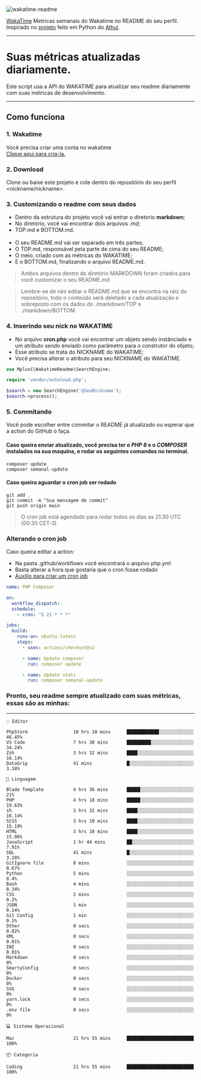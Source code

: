 ![wakatime-readme](https://socialify.git.ci/bymatheus/wakatime-readme/image?description=1&descriptionEditable=M%C3%A9tricas%20semanais%20do%20Wakatime%20no%20seu%20README%20de%20perfil.&font=KoHo&forks=1&language=1&owner=1&pattern=Signal&stargazers=1&theme=Dark)

[WakaTime](https://wakatime.com) Metricas semanais do Wakatime no README do seu perfil. <br>
Inspirado no [projeto](https://github.com/athul/waka-readme) feito em Python do [Athul](https://github.com/athul).
___

# Suas métricas atualizadas diariamente.
Este script usa a API do WAKATIME para atualizar seu readme diariamente com suas métricas de desenvolvimento.

___

## Como funciona

### 1. Wakatime
Você precisa criar uma conta no wakatime <br>
[Clique aqui para cria-la.](https://wakatime.com) 

### 2. Download
Clone ou baixe este projeto e cole dentro do repositório do seu perfil <nickname/nickname>.

### 3. Customizando o readme com seus dados
- Dentro da estrutura do projeto você vai entrar o diretorio **markdown**;  
- No diretório, você vai encontrar dois arquivos *.md*;
- TOP.md e BOTTOM.md.
<br><br>
- O seu README.md vai ser separado em três partes; 
- O TOP.md, responsável pela parte de cima do seu README;
- O meio, criado com as métricas do WAKATIME;
- E o BOTTOM.md, finalizando o arquivo README.md.<br>

> Ambos arquivos dentro do diretório MARKDOWN foram criados para você customizar o seu README.md

> Lembre-se de não editar o README.md que se encontra na raiz do repositório, todo o conteúdo será deletado a cada atualização e sobreposto com os dados do ./markdown/TOP e ./markdown/BOTTOM

### 4. Inserindo seu nick no WAKATIME
- No arquivo **cron.php** você vai encontrar um objeto sendo instânciado e um atributo sendo enviado como parâmetro para o construtor do objeto;
- Esse atributo se trata do NICKNAME do WAKATIME;
- Você precisa alterar o atributo para seu NICKNAME do WAKATIME.

```php
use MplusC\WakatimeReadme\SearchEngine;

require 'vendor/autoload.php';

$search = new SearchEngine('@SeuNickname');
$search->process();
```

### 5. Commitando
Você pode escolher entre commitar o README já atualizado ou esperar que a action do GitHub o faça. <br>

#### Caso queira enviar atualizado, você precisa ter o *PHP 8* e o *COMPOSER* instalados na sua maquina, e rodar os seguintes comandos no terminal.
```composer
composer update
composer semanal-update 
```

#### Caso queira aguardar o cron job ser rodado 
```git 
git add .
git commit -m "Sua mensagem de commit"
git push origin main
```

>O cron job está agendado para rodar todos os dias as 21:30 UTC (00:30 CET-3) 

### Alterando o cron job
Caso queira editar a action:

- Na pasta .github/workflows você encontrará o arquivo php.yml
- Basta alterar a hora que gostaria que o cron fosse rodado
- [Auxilio para criar um cron job](https://crontab.guru)

```yml
name: PHP Composer

on:
  workflow_dispatch:
  schedule:
    - cron: "5 21 * * *"

jobs:
  build:
    runs-on: ubuntu-latest
    steps:
      - uses: actions/checkout@v2

      - name: Update composer
        run: composer update

      - name: Update stats
        run: composer semanal-update
```

### Pronto, seu readme sempre atualizado com suas métricas, essas são as minhas:

___
```text
💡 Editor

PhpStorm                 10 hrs 10 mins      ████████████░░░░░░░░░░░░░     46.45%
VS Code                  7 hrs 30 mins       █████████░░░░░░░░░░░░░░░░     34.24%
Zsh                      3 hrs 32 mins       ████░░░░░░░░░░░░░░░░░░░░░     16.14%
DataGrip                 41 mins             █░░░░░░░░░░░░░░░░░░░░░░░░      3.18%
```
```text
💬 Linguagem

Blade Template           4 hrs 36 mins       █████░░░░░░░░░░░░░░░░░░░░        21%
PHP                      4 hrs 18 mins       █████░░░░░░░░░░░░░░░░░░░░     19.63%
sh                       3 hrs 32 mins       ████░░░░░░░░░░░░░░░░░░░░░     16.14%
SCSS                     3 hrs 19 mins       ████░░░░░░░░░░░░░░░░░░░░░     15.19%
HTML                     3 hrs 18 mins       ████░░░░░░░░░░░░░░░░░░░░░     15.06%
JavaScript               1 hr 44 mins        ██░░░░░░░░░░░░░░░░░░░░░░░      7.91%
SQL                      41 mins             █░░░░░░░░░░░░░░░░░░░░░░░░      3.18%
GitIgnore file           8 mins              ░░░░░░░░░░░░░░░░░░░░░░░░░      0.67%
Python                   5 mins              ░░░░░░░░░░░░░░░░░░░░░░░░░       0.4%
Bash                     4 mins              ░░░░░░░░░░░░░░░░░░░░░░░░░      0.34%
CSS                      2 mins              ░░░░░░░░░░░░░░░░░░░░░░░░░       0.2%
JSON                     1 min               ░░░░░░░░░░░░░░░░░░░░░░░░░      0.14%
Git Config               1 min               ░░░░░░░░░░░░░░░░░░░░░░░░░       0.1%
Other                    0 secs              ░░░░░░░░░░░░░░░░░░░░░░░░░      0.02%
XML                      0 secs              ░░░░░░░░░░░░░░░░░░░░░░░░░      0.01%
INI                      0 secs              ░░░░░░░░░░░░░░░░░░░░░░░░░      0.01%
Markdown                 0 secs              ░░░░░░░░░░░░░░░░░░░░░░░░░         0%
SmartyConfig             0 secs              ░░░░░░░░░░░░░░░░░░░░░░░░░         0%
Docker                   0 secs              ░░░░░░░░░░░░░░░░░░░░░░░░░         0%
SVG                      0 secs              ░░░░░░░░░░░░░░░░░░░░░░░░░         0%
yarn.lock                0 secs              ░░░░░░░░░░░░░░░░░░░░░░░░░         0%
.env file                0 secs              ░░░░░░░░░░░░░░░░░░░░░░░░░         0%
```
```text
💻 Sistema Operacional

Mac                      21 hrs 55 mins      █████████████████████████       100%
```
```text
📦 Categoria

Coding                   21 hrs 55 mins      █████████████████████████       100%
```
